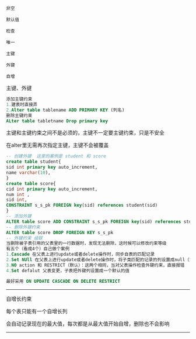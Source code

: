 ```
非空

默认值

检查

唯一

主键

外键

自增
```

主键、外键

```sql
添加主键约束
1.建表时直接弄
2.Alter table tablename ADD PRIMARY KEY (列名)
删除主键约束
ALter table tabletname Drop primary key
```

主键和主键约束之间不是必须的，主键不一定要主键约束，只是不安全

在alter里无需再次指定主键，主键不会被覆盖

```sql
-- 创建外键  这里的案例是 student 和 score 
create table student{
sid int primary key auto_increment,
name varchar(10),
}
create table score{
cid int primary key auto_increment,
num int ,
sid int,
CONSTRAINT s_s_pk FOREIGN key(sid) references student(sid)
}
-- 添加外键
ALTER table score ADD CONSTRAINT s_s_pk FOREIGN key(sid) references student(sid)
-- 删除外键约束
ALTER table score DROP FOREIGN KEY s_s_pk
-- 外键约束 级联
当删除被子表引用的父表里的一行数据时，发现无法删除，这时候可以修改约束等级
有五个（看成4个）自己做个案例
1.Cascade 在父表上进行update或者delete操作时，同步自表的匹配记录
2.Set NUll 在父表上进行update或者delete操作时，将子类匹配的记录的列设置成null（前提该列不能为null，比如上面的score表里的sid不能为null）
3.NO action 和 RESTRICT（默认）：这两个相同，当对父表操作检查外键约束，直接报错
4.Set defalut 父表变更，子表把外键列设置成一个默认的值

最好采用 ON UPDATE CASCADE ON DELETE RESTRICT
```



---

自增长约束

每个表只能有一个自增长列

会自动记录现在的最大值，每次都是从最大值开始自增，删除也不会影响

---

